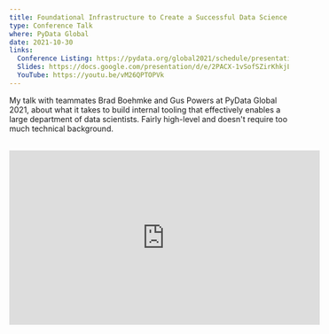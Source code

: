 ```yaml
---
title: Foundational Infrastructure to Create a Successful Data Science Team
type: Conference Talk
where: PyData Global
date: 2021-10-30
links:
  Conference Listing: https://pydata.org/global2021/schedule/presentation/149/foundational-infrastructure-to-create-a-successful-data-science-team/
  Slides: https://docs.google.com/presentation/d/e/2PACX-1vSofSZirKhkjLwQIlOSBKnxRPrFiiMjPjOyeZwxEV_uWR_4j0Bcq0cVr9Oeovm176RQeB50KDmXtgoc/pub?start=false&loop=false&delayms=30000&slide=id.p
  YouTube: https://youtu.be/vM26QPTOPVk
---
```


My talk with teammates Brad Boehmke and Gus Powers at PyData Global 2021, about what it takes to build internal tooling that effectively enables a large department of data scientists.
Fairly high-level and doesn't require too much technical background.
<br><br>
<iframe width="560" height="315" src="https://www.youtube.com/embed/vM26QPTOPVk" title="YouTube video player" frameborder="0" allow="accelerometer; autoplay; clipboard-write; encrypted-media; gyroscope; picture-in-picture" allowfullscreen></iframe>
